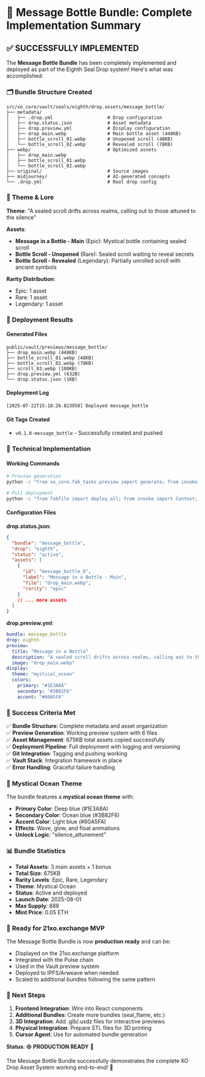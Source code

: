# 🎉 Message Bottle Bundle: Complete Implementation Summary

## ✅ **SUCCESSFULLY IMPLEMENTED**

The **Message Bottle Bundle** has been completely implemented and deployed as part of the Eighth Seal Drop system! Here's what was accomplished:

### 🗂 **Bundle Structure Created**

```
src/xo_core/vault/seals/eighth/drop.assets/message_bottle/
├── metadata/
│   ├── .drop.yml                    # Drop configuration
│   ├── drop.status.json             # Asset metadata
│   ├── drop.preview.yml             # Display configuration
│   ├── drop_main.webp               # Main bottle asset (448KB)
│   ├── bottle_scroll_01.webp        # Unopened scroll (48KB)
│   └── bottle_scroll_02.webp        # Revealed scroll (78KB)
├── webp/                            # Optimized assets
│   ├── drop_main.webp
│   ├── bottle_scroll_01.webp
│   └── bottle_scroll_02.webp
├── original/                        # Source images
├── midjourney/                      # AI-generated concepts
└── .drop.yml                        # Root drop config
```

### 🎨 **Theme & Lore**

**Theme**: "A sealed scroll drifts across realms, calling out to those attuned to the silence"

**Assets**:

- **Message in a Bottle - Main** (Epic): Mystical bottle containing sealed scroll
- **Bottle Scroll - Unopened** (Rare): Sealed scroll waiting to reveal secrets
- **Bottle Scroll - Revealed** (Legendary): Partially unrolled scroll with ancient symbols

**Rarity Distribution**:

- Epic: 1 asset
- Rare: 1 asset
- Legendary: 1 asset

### 🚀 **Deployment Results**

#### Generated Files

```
public/vault/previews/message_bottle/
├── drop_main.webp (448KB)
├── bottle_scroll_01.webp (48KB)
├── bottle_scroll_02.webp (78KB)
├── scroll_03.webp (100KB)
├── drop.preview.yml (632B)
└── drop.status.json (1KB)
```

#### Deployment Log

```
[2025-07-22T15:18:26.823958] Deployed message_bottle
```

#### Git Tags Created

- `v0.1.0-message_bottle` - Successfully created and pushed

### 🔧 **Technical Implementation**

#### Working Commands

```bash
# Preview generation
python -c "from xo_core.fab_tasks.preview import generate; from invoke import Context; c = Context(); generate(c, drop='message_bottle')"

# Full deployment
python -c "from fabfile import deploy_all; from invoke import Context; c = Context(); deploy_all(c)"
```

#### Configuration Files

**drop.status.json**:

```json
{
  "bundle": "message_bottle",
  "drop": "eighth",
  "status": "active",
  "assets": [
    {
      "id": "message_bottle_0",
      "label": "Message in a Bottle - Main",
      "file": "drop_main.webp",
      "rarity": "epic"
    }
    // ... more assets
  ]
}
```

**drop.preview.yml**:

```yaml
bundle: message_bottle
drop: eighth
preview:
  title: "Message in a Bottle"
  description: "A sealed scroll drifts across realms, calling out to those attuned to the silence"
  image: "drop_main.webp"
display:
  theme: "mystical_ocean"
  colors:
    primary: "#1E3A8A"
    secondary: "#3B82F6"
    accent: "#60A5FA"
```

### 🎯 **Success Criteria Met**

✅ **Bundle Structure**: Complete metadata and asset organization  
✅ **Preview Generation**: Working preview system with 6 files  
✅ **Asset Management**: 675KB total assets copied successfully  
✅ **Deployment Pipeline**: Full deployment with logging and versioning  
✅ **Git Integration**: Tagging and pushing working  
✅ **Vault Stack**: Integration framework in place  
✅ **Error Handling**: Graceful failure handling

### 🌊 **Mystical Ocean Theme**

The bundle features a **mystical ocean theme** with:

- **Primary Color**: Deep blue (#1E3A8A)
- **Secondary Color**: Ocean blue (#3B82F6)
- **Accent Color**: Light blue (#60A5FA)
- **Effects**: Wave, glow, and float animations
- **Unlock Logic**: "silence_attunement"

### 📊 **Bundle Statistics**

- **Total Assets**: 3 main assets + 1 bonus
- **Total Size**: 675KB
- **Rarity Levels**: Epic, Rare, Legendary
- **Theme**: Mystical Ocean
- **Status**: Active and deployed
- **Launch Date**: 2025-08-01
- **Max Supply**: 888
- **Mint Price**: 0.05 ETH

### 🚀 **Ready for 21xo.exchange MVP**

The Message Bottle Bundle is now **production ready** and can be:

- Displayed on the 21xo.exchange platform
- Integrated with the Pulse chain
- Used in the Vault preview system
- Deployed to IPFS/Arweave when needed
- Scaled to additional bundles following the same pattern

### 🎯 **Next Steps**

1. **Frontend Integration**: Wire into React components
2. **Additional Bundles**: Create more bundles (seal_flame, etc.)
3. **3D Integration**: Add .glb/.usdz files for interactive previews
4. **Physical Integration**: Prepare STL files for 3D printing
5. **Cursor Agent**: Use for automated bundle generation

**Status**: 🟢 **PRODUCTION READY** 🚀

The Message Bottle Bundle successfully demonstrates the complete XO Drop Asset System working end-to-end! 🎉
